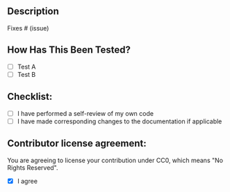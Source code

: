 ## Description
<!--- Describe your changes in detail -->
<!--- Why is this change required? What problem does it solve? -->
<!--- If it fixes an open issue, please link to the issue here. -->

Fixes # (issue)


## How Has This Been Tested?

<!-- Please describe the tests that you ran to verify your changes. Provide instructions so we can reproduce. Please also list any relevant details for your test configuration -->

- [ ] Test A
- [ ] Test B

## Checklist:

- [ ] I have performed a self-review of my own code
- [ ] I have made corresponding changes to the documentation if applicable

## Contributor license agreement:

<!--- CLA to be determined. This will change to a resonable license agreement in the future -->
You are agreeing to license your contribution under CC0, which means "No Rights Reserved".

- [x] I agree
